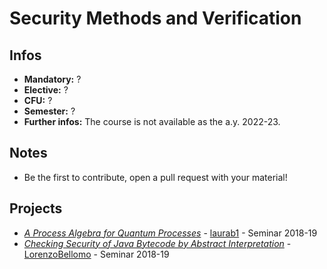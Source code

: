 # Security Methods and Verification
## Infos
- **Mandatory:** ?
- **Elective:** ?
- **CFU:** ?
- **Semester:** ?
- **Further infos:** The course is not available as the a.y. 2022-23.

## Notes
- Be the first to contribute, open a pull request with your material!

## Projects
- [_A Process Algebra for Quantum Processes_](https://github.com/laurab1/A-Process-Algebra-for-Quantum-Processes) - [laurab1](https://github.com/laurab1) - Seminar 2018-19
- [_Checking Security of Java Bytecode by Abstract Interpretation_](https://github.com/md-cs-student-unipi/Materials/blob/master/Seminars/SecurityJavaBytecode.pdf) - [LorenzoBellomo](https://github.com/LorenzoBellomo) - Seminar 2018-19

